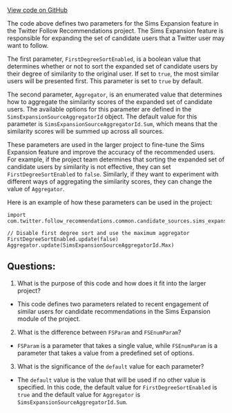 [View code on GitHub](https://github.com/misbahsy/the-algorithm/follow-recommendations-service/common/src/main/scala/com/twitter/follow_recommendations/common/candidate_sources/sims_expansion/RecentEngagementSimilarUsersParams.scala)

The code above defines two parameters for the Sims Expansion feature in the Twitter Follow Recommendations project. The Sims Expansion feature is responsible for expanding the set of candidate users that a Twitter user may want to follow. 

The first parameter, `FirstDegreeSortEnabled`, is a boolean value that determines whether or not to sort the expanded set of candidate users by their degree of similarity to the original user. If set to `true`, the most similar users will be presented first. This parameter is set to `true` by default.

The second parameter, `Aggregator`, is an enumerated value that determines how to aggregate the similarity scores of the expanded set of candidate users. The available options for this parameter are defined in the `SimsExpansionSourceAggregatorId` object. The default value for this parameter is `SimsExpansionSourceAggregatorId.Sum`, which means that the similarity scores will be summed up across all sources. 

These parameters are used in the larger project to fine-tune the Sims Expansion feature and improve the accuracy of the recommended users. For example, if the project team determines that sorting the expanded set of candidate users by similarity is not effective, they can set `FirstDegreeSortEnabled` to `false`. Similarly, if they want to experiment with different ways of aggregating the similarity scores, they can change the value of `Aggregator`.

Here is an example of how these parameters can be used in the project:

```
import com.twitter.follow_recommendations.common.candidate_sources.sims_expansion.RecentEngagementSimilarUsersParams._

// Disable first degree sort and use the maximum aggregator
FirstDegreeSortEnabled.update(false)
Aggregator.update(SimsExpansionSourceAggregatorId.Max)
```
## Questions: 
 1. What is the purpose of this code and how does it fit into the larger project?
- This code defines two parameters related to recent engagement of similar users for candidate recommendations in the Sims Expansion module of the project.

2. What is the difference between `FSParam` and `FSEnumParam`?
- `FSParam` is a parameter that takes a single value, while `FSEnumParam` is a parameter that takes a value from a predefined set of options.

3. What is the significance of the `default` value for each parameter?
- The `default` value is the value that will be used if no other value is specified. In this code, the default value for `FirstDegreeSortEnabled` is `true` and the default value for `Aggregator` is `SimsExpansionSourceAggregatorId.Sum`.